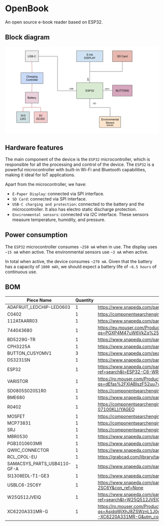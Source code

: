 # OpenBook

An open source e-book reader based on ESP32.

## Block diagram

![Block Diagram](blockdiagram.png)

## Hardware features

The main component of the device is the `ESP32` microcontroller, which is responsible for all the processing and control of the device. The `ESP32` is a powerful microcontroller with built-in Wi-Fi and Bluetooth capabilities, making it ideal for IoT applications.

Apart from the microcontroller, we have:

- `E-Paper Display`: connected via SPI interface.
- `SD Card`: connected via SPI interface.
- `USB-C charging and protection`: connected to the battery and the microcontroller. It also has electro static discharge protection.
- `Environmental sensors`: connected via I2C interface. These sensors measure temperature, humidity, and pressure.

## Power consumption

The `ESP32` microcontroller consumes `~250 mA` when
in use.
The display uses `~15 mA` when active.
The environmental sensors use `~3 mA` when active.

In total when active, the device consumes `~270 mA`. Given
that the battery has a capacity of `1800 mAh`,
we should expect a battery life of `~6.5 hours` of continuous use.

## BOM

| Piece Name                  | Quantity | Link                                                                                                                                                                                                               |
| --------------------------- | -------- | ------------------------------------------------------------------------------------------------------------------------------------------------------------------------------------------------------------------ |
| ADAFRUIT_LEDCHIP-LED0603    | 1        | https://www.snapeda.com/parts/KP-1608SURCK/Kingbright/view-part/?ref=search&t=LED%200603                                                                                                                           |
| C0402                       | 1        | https://componentsearchengine.com/part-view/CC0402MRX5R5BB106/YAGEO                                                                                                                                                |
| 112ATAARR03                 | 1        | https://www.snapeda.com/parts/112A-TAAR-R03/Attend/view-part/                                                                                                                                                      |
| 744043680                   | 1        | https://eu.mouser.com/ProductDetail/Wurth-Elektronik/744043680?qs=PGXP4M47uW6VkZq%252BkzjrHA%3D%3D                                                                                                                 |
| BD5229G-TR                  | 1        | https://www.snapeda.com/parts/BD5229G-TR/Rohm/view-part/?ref=search&t=BD5229G-TR                                                                                                                                   |
| CPH3225A                    | 1        | https://www.snapeda.com/parts/CPH3225A/Seiko/view-part/                                                                                                                                                            |
| BUTTON_CUSYOMV1             | 3        | https://www.snapeda.com/search/?q=EVQP7L01P&search-type=parts                                                                                                                                                      |
| DS3231SN                    | 1        | https://www.snapeda.com/parts/DS3231SN%23/Analog%20Devices/view-part/?ref=search&t=DS3231SN%23                                                                                                                     |
| ESP32                       | 1        | https://www.snapeda.com/parts/ESP32-C6-WROOM-1-N8/Espressif%20Systems/view-part/?ref=search&t=ESP32-C6-WROOM-1-N8                                                                                                  |
| VARISTOR                    | 1        | https://ro.mouser.com/ProductDetail/EPCOS-TDK/B72520T0350K062?qs=dEfas%2FXlABIszF52uu7vrg%3D%3D                                                                                                                    |
| SD0805S020S1R0              | 1        | https://componentsearchengine.com/part-view/SD0805S020S1R0/Kyocera%20AVX                                                                                                                                           |
| BME680                      | 1        | https://www.snapeda.com/parts/BME680/Bosch%20Sensortec/view-part/?ref=search&t=bme680                                                                                                                              |
| R0402                       | 1        | https://componentsearchengine.com/part-view/R0402%201%25%20100%20K%20(RC0402FR-07100KL)/YAGEO                                                                                                                      |
| MOSFET                      | 1        | https://componentsearchengine.com/part-view/DMG2305UX-7/Diodes%20Incorporated                                                                                                                                      |
| MCP73831                    | 1        | https://componentsearchengine.com/part-view/MCP73831T-2ACI%2FOT/Microchip                                                                                                                                          |
| SRJ                         | 1        | https://componentsearchengine.com/part-view/FH34SRJ-24S-0.5SH(99)/Hirose                                                                                                                                           |
| MBR0530                     | 1        | https://www.snapeda.com/parts/MBR0530/Onsemi/view-part/                                                                                                                                                            |
| PGB1010603MR                | 1        | https://www.snapeda.com/parts/PGB1010603MR/Littelfuse/view-part/                                                                                                                                                   |
| QWIIC_CONNECTOR             | 1        | https://www.snapeda.com/parts/PRT-14417/SparkFun/view-part/                                                                                                                                                        |
| RCL_CPOL-EU                 | 1        | https://grabcad.com/library/tantalum-smd-capacitor-type-b-3528-1                                                                                                                                                   |
| SAMACSYS_PARTS_USB4110-GF-A | 1        | https://www.snapeda.com/parts/USB4110-GF-A./Global%20Connector%20Technology/view-part/                                                                                                                             |
| SI1308EDL-T1-GE3            | 1        | https://www.snapeda.com/parts/SI1308EDL-T1-GE3/Vishay/view-part/                                                                                                                                                   |
| USBLC6-2SC6Y                | 1        | https://www.snapeda.com/parts/USBLC6-2SC6Y/STMicroelectronics/view-part/?ref=dk&t=USBLC6-2SC6Y&con_ref=None                                                                                                        |
| W25Q512JVEIQ                | 1        | https://www.snapeda.com/parts/W25Q512JVEIQ/Winbond%20Electronics/view-part/?ref=search&t=W25Q512JVEIQ                                                                                                              |
| XC6220A331MR-G              | 1        | https://ro.mouser.com/ProductDetail/Torex-Semiconductor/XC6220A331MR-G?qs=AsjdqWjXhJ8ZSWznL1J0gg%3D%3D&utm_source=octopart&utm_medium=aggregator&utm_campaign=865-XC6220A331MR-G&utm_content=Torex%20Semiconductor |
